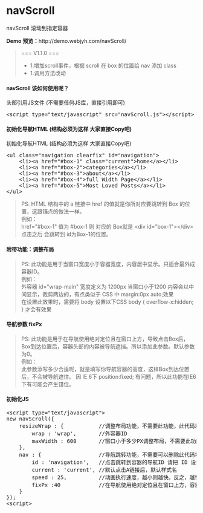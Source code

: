 navScroll
=========

<p>navScroll 滚动到指定容器</p>
<p><strong>Demo 预览：</strong>http://demo.webjyh.com/navScroll/</p>

<blockquote>
	<p>=== V1.1.0 ===</p>
	<ul>
		<li>1.增加scroll事件，根据 scroll 在 box 的位置给 nav 添加 class</li>
		<li>1.调用方法改动</li>
	</ul>
</blockquote>

<h4>navScroll 该如何使用呢？</h4>
<p>头部引用JS文件 (不需要任何JS库，直接引用即可)</p>
<pre>
&lt;script type="text/javascript" src="navScroll.js"&gt;&lt;/script&gt;
</pre>

<h4>初始化导航HTML (结构必须为这样 大家直接Copy吧)</h4>
<p>初始化导航HTML (结构必须为这样 大家直接Copy吧)</p>
<pre>
&lt;ul class="navigation clearfix" id="navigation"&gt;
	&lt;li&gt;&lt;a href="#box-1" class="current"&gt;home&lt;/a&gt;&lt;/li&gt;
	&lt;li&gt;&lt;a href="#box-2"&gt;categories&lt;/a&gt;&lt;/li&gt;
	&lt;li&gt;&lt;a href="#box-3"&gt;about&lt;/a&gt;&lt;/li&gt;
	&lt;li&gt;&lt;a href="#box-4"&gt;full Width Page&lt;/a&gt;&lt;/li&gt;
	&lt;li&gt;&lt;a href="#box-5"&gt;Most Loved Posts&lt;/a&gt;&lt;/li&gt;
&lt;/ul&gt;
</pre>

<blockquote>
PS: HTML 结构中的 a 链接中 href 的值就是你所对应要跳转到 Box 的位置，这跟锚点的做法一样。<br />
例如：<br />
href="#box-1" 值为 #box-1 则 对应的 Box就是 &lt;div id="box-1"&gt;&lt;/div&gt;
点击之后 会跳转到 id为Box-1的位置。
</blockquote>

<h4>附带功能：调整布局</h4>
<blockquote>
PS: 此功能是用于当窗口宽度小于容器宽度，内容居中显示。只适合最外成容器ID。<br />
例如：<br />
外容器 id="wrap-main" 宽度定义为 1200px 当窗口小于1200 内容会以中间显示，裁剪两边的，有点类似于 CSS 中 margin:0px auto;效果 <br />
在设置此效果时，需要将 body 设置以下CSS body { overflow-x:hidden; } 才会有效果
</blockquote>

<h4>导航参数 fixPx</h4>
<blockquote>
PS: 此功能是用于在导航使用绝对定位且在窗口上方，导致点击Box后，Box到达位置后，容器头部的内容被导航遮挡。所以添加此参数。默认参数为0。<br />
例如：<br />
此参数添写多少合适呢，就是填写你导航容器的高度，这样Box到达位置后，不会被导航遮住。 因 IE 6下 position:fixed; 有问题，所以此功能在IE6下有可能会产生错位。
</blockquote>

<h4>初始化JS</h4>
<pre>
&lt;script type="text/javascript"&gt;
new navScroll({
    resizeWrap : {           //调整布局功能，不需要此功能，此代码块可以删除
        wrap : 'wrap',       //外容器ID
        maxWidth : 600       //窗口小于多少PX调整布局，不需要此功能，参数可以删除
    },
    nav : {                  //导航跳转功能，不需要可以删除此代码块
        id : 'navigation',   //点击跳转到容器的导航ID 请把 ID 设置给 UL 
        current : 'current', //默认点击A链接后，默认样式名
        speed : 25,          //动画执行速度，越小则越快。反之，越慢。
        fixPx :40            //在导航使用绝对定位且在窗口上方，容器与导航的差,默认为0
    }
});
&lt;script&gt;
</pre>